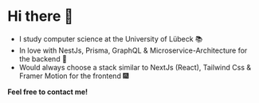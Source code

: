 # Hi there :tada:

  * I study computer science at the University of Lübeck :books:
  * In love with NestJs, Prisma, GraphQL & Microservice-Architecture for the backend :electric_plug:
  * Would always choose a stack similar to NextJs (React), Tailwind Css & Framer Motion for the frontend :fireworks:
  
__Feel free to contact me!__
  
